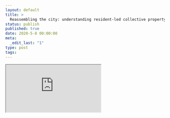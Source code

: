 ```yaml
---
layout: default
title: >
  Reassembling the city: understanding resident-led collective property sales
status: publish
published: true
date: 2020-5-8 00:00:00
meta:
  _edit_last: "1"
type: post
tags:
---
```

<div  id="qrcode"></div>
<div>
<iframe src="https://researchers.mq.edu.au/en/projects/reassembling-the-city-understanding-resident-led-collective-prope">
</iframe>
</div>

<script type="text/javascript" src="/js/qr/qrcode.js"></script>
<script type="text/javascript">
new QRCode(document.getElementById("qrcode"), "https://researchers.mq.edu.au/en/projects/reassembling-the-city-understanding-resident-led-collective-prope");
</script>
        